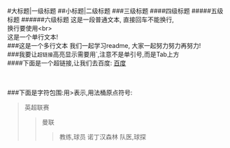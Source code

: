 #大标题|一级标题
##小标题|二级标题
###三级标题
####四级标题
#####五级标题
######六级标题
这是一段普通文本,
直接回车不能换行,<br>
换行要使用\<br>
<br>
        这是一个单行文本!
<br>
###这是一个多行文本
        我们一起学习readme,
        大家一起努力努力再努力!
<br>
###我要让`超链接`高亮显示需要用`,注意不是单引号,而是Tab上方
<br>
####下面是一个超链接,让我们去百度:
        [百度](http://www.baidu.com "跳转区百度")
<br>
<br>
<br>

###下面是字符包围:用\>表示,用法桶原点符号:
> 英超联赛
>> 曼联
>>> 教练,球员
>> 诺丁汉森林
>>> 队医,球探